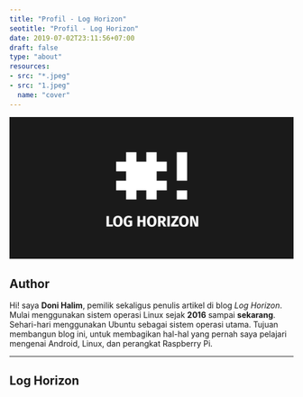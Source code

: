 ```yaml
---
title: "Profil - Log Horizon"
seotitle: "Profil - Log Horizon"
date: 2019-07-02T23:11:56+07:00
draft: false
type: "about"
resources:
- src: "*.jpeg"
- src: "1.jpeg"
  name: "cover"
---
```


![Banner](banner.png)

## **Author**
Hi! saya **Doni Halim**, pemilik sekaligus penulis artikel di blog *Log Horizon*. Mulai menggunakan sistem operasi Linux sejak **2016** sampai **sekarang**. Sehari-hari menggunakan Ubuntu sebagai sistem operasi utama. Tujuan membangun blog ini, untuk membagikan hal-hal yang pernah saya pelajari mengenai Android, Linux, dan perangkat Raspberry Pi.

***

## **Log Horizon**

<br style="margin: 30px">
